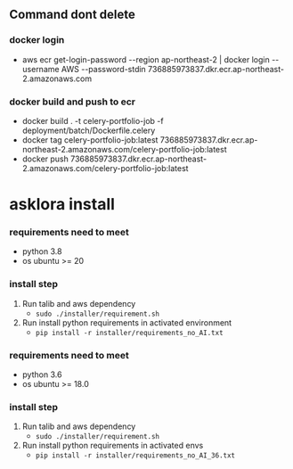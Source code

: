 ## Command dont delete
### docker login
- aws ecr get-login-password --region ap-northeast-2 | docker login --username AWS --password-stdin 736885973837.dkr.ecr.ap-northeast-2.amazonaws.com
### docker build and push to ecr
- docker build . -t celery-portfolio-job -f deployment/batch/Dockerfile.celery 
- docker tag celery-portfolio-job:latest 736885973837.dkr.ecr.ap-northeast-2.amazonaws.com/celery-portfolio-job:latest
- docker push 736885973837.dkr.ecr.ap-northeast-2.amazonaws.com/celery-portfolio-job:latest 

# asklora install
### requirements need to meet
- python 3.8
- os ubuntu >= 20

### install step
1. Run talib and aws dependency
    - ``` sudo ./installer/requirement.sh ```
2. Run install python requirements in activated environment
    - ``` pip install -r installer/requirements_no_AI.txt ```


### requirements need to meet
- python 3.6
- os ubuntu >= 18.0

### install step
1. Run talib and aws dependency
    - ``` sudo ./installer/requirement.sh ```
2. Run install python requirements in activated envs
    - ``` pip install -r installer/requirements_no_AI_36.txt ```
